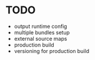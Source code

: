 # TODO
- output runtime config
- multiple bundles setup
- external source maps
- production build
- versioning for production build

